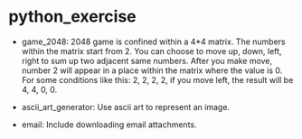 # python_exercise

- game_2048:
  2048 game is confined within a 4*4 matrix. The numbers within the matrix start from 2. You can choose to move up, down, left, right to sum up two adjacent same numbers. After you make move, number 2 will appear in a place within the matrix where the value is 0. For some conditions like this: 2, 2, 2, 2, if you move left, the result will be 4, 4, 0, 0.

- ascii_art_generator:
  Use ascii art to represent an image.

- email:
  Include downloading email attachments.
